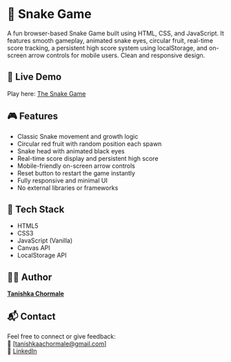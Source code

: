 # 🐍 Snake Game

A fun browser-based Snake Game built using HTML, CSS, and JavaScript. It features smooth gameplay, animated snake eyes, circular fruit, real-time score tracking, a persistent high score system using localStorage, and on-screen arrow controls for mobile users. Clean and responsive design.

## 🚀 Live Demo

Play here: [The Snake Game](https://thesnakesgame.netlify.app/)

## 🎮 Features

- Classic Snake movement and growth logic  
- Circular red fruit with random position each spawn  
- Snake head with animated black eyes  
- Real-time score display and persistent high score  
- Mobile-friendly on-screen arrow controls  
- Reset button to restart the game instantly  
- Fully responsive and minimal UI  
- No external libraries or frameworks

## 🧠 Tech Stack

- HTML5  
- CSS3  
- JavaScript (Vanilla)  
- Canvas API  
- LocalStorage API

## 🧑‍💻 Author

**[Tanishka Chormale](https://github.com/tanishkachormale)**  

## 📬 Contact

Feel free to connect or give feedback:  
📧 [tanishkaachormale@gmail.com]  
🔗 [LinkedIn](https://www.linkedin.com/in/tanishka-chormale-31844b349/)
